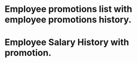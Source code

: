  # Employee promotions list with employee promotions history.
 # Employee Salary History with  promotion.
